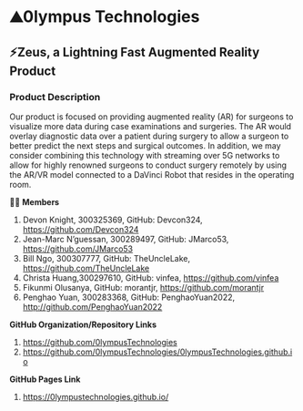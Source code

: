 # ⛰️0lympus Technologies
## ⚡Zeus, a Lightning Fast Augmented Reality Product
### Product Description
<p>
Our product is focused on providing augmented reality (AR) for surgeons to visualize more data during case examinations and surgeries. The AR would overlay diagnostic data over a patient during surgery to allow a surgeon to better predict the next steps and surgical outcomes. In addition, we may consider combining this technology with streaming over 5G networks to allow for highly renowned surgeons to conduct surgery remotely by using the AR/VR model connected to a DaVinci Robot that resides in the operating room.
</p>

👩‍💻 **Members**

1. Devon Knight, 300325369, GitHub: Devcon324, https://github.com/Devcon324
2. Jean-Marc N’guessan, 300289497, GitHub: JMarco53, https://github.com/JMarco53
3. Bill Ngo, 300307777, GitHub: TheUncleLake, https://github.com/TheUncleLake
4. Christa Huang,300297610, GitHub: vinfea, https://github.com/vinfea
5. Fikunmi Olusanya,	          GitHub: morantjr, https://github.com/morantjr
6. Penghao Yuan, 300283368, GitHub: PenghaoYuan2022, http://github.com/PenghaoYuan2022

**GitHub Organization/Repository Links**
1. https://github.com/0lympusTechnologies
2. https://github.com/0lympusTechnologies/0lympusTechnologies.github.io

**GitHub Pages Link**
1. https://0lympustechnologies.github.io/
